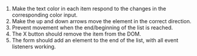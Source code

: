 1) Make the text color in  each item respond to the changes in the corresponding color input.
2) Make the up and down arrows move the element in the correct direction.
3) Prevent movement when the end/beginning of the list is reached.
4) The X button should remove the item from the DOM.
5) The form should add an element to the end of the list, with all event listeners working.
